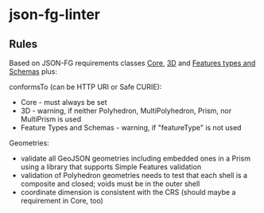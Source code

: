 # json-fg-linter

## Rules
Based on JSON-FG requirements classes [Core](https://docs.ogc.org/DRAFTS/21-045.html#rc_core), [3D](https://docs.ogc.org/DRAFTS/21-045.html#rc_3d) and [Features types and Schemas](https://docs.ogc.org/DRAFTS/21-045.html#rc_types-schemas) plus: 

conformsTo (can be HTTP URI or Safe CURIE):
- Core - must always be set
- 3D - warning, if neither Polyhedron, MultiPolyhedron, Prism, nor MultiPrism is used
- Feature Types and Schemas - warning, if "featureType" is not used

Geometries:
- validate all GeoJSON geometries including embedded ones in a Prism using a library that supports Simple Features validation
- validation of Polyhedron geometries needs to test that each shell is a composite and closed; voids must be in the outer shell
- coordinate dimension is consistent with the CRS (should maybe a requirement in Core, too)
﻿

